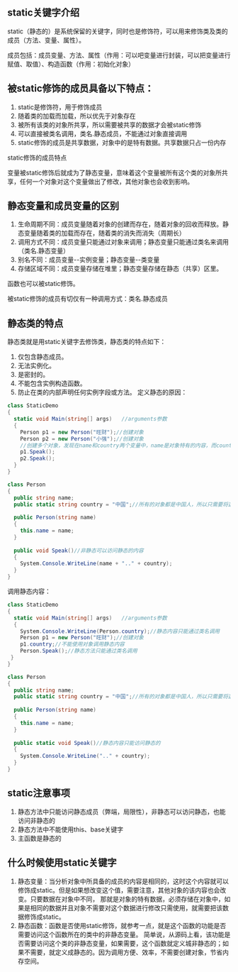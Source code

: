 ## static关键字介绍

static（静态的）是系统保留的关键字，同时也是修饰符，可以用来修饰类及类的成员（方法、变量、属性）。

成员包括：成员变量、方法、属性（作用：可以吧变量进行封装，可以把变量进行赋值、取值）、构造函数（作用：初始化对象）

## 被static修饰的成员具备以下特点：

1. static是修饰符，用于修饰成员
1. 随着类的加载而加载，所以优先于对象存在
1. 被所有该类的对象所共享，所以需要被共享的数据才会被static修饰
1. 可以直接被类名调用，类名.静态成员，不能通过对象直接调用
1. static修饰的成员是共享数据，对象中的是特有数据。共享数据只占一份内存

static修饰的成员特点

变量被static修饰后就成为了静态变量，意味着这个变量被所有这个类的对象所共享，任何一个对象对这个变量做出了修改，其他对象也会收到影响。

## 静态变量和成员变量的区别
1. 生命周期不同：成员变量随着对象的创建而存在，随着对象的回收而释放。静态变量随着类的加载而存在，随着类的消失而消失（周期长）
1. 调用方式不同：成员变量只能通过对象来调用；静态变量只能通过类名来调用（类名.静态变量）
1. 别名不同：成员变量--实例变量；静态变量--类变量
1. 存储区域不同：成员变量存储在堆里；静态变量存储在静态（共享）区里。

函数也可以被static修饰。

被static修饰的成员有切仅有一种调用方式：类名.静态成员

## 静态类的特点

静态类就是用static关键字去修饰类，静态类的特点如下：

1. 仅包含静态成员。
1. 无法实例化。
1. 是密封的。
1. 不能包含实例构造函数。
1. 防止在类的内部声明任何实例字段或方法。
定义静态的原因：
```C#
class StaticDemo
{
  static void Main(string[] args)	//arguments参数
  {
    Person p1 = new Person("旺财");//创建对象
    Person p2 = new Person("小强");//创建对象
	//创建多个对象，发现在name和country两个变量中，name是对象特有的内容，而country都是CN，这样每一个对象都会占用不必要的内存空间
	p1.Speak();
	p2.Speak();
  }
}

class Person
{
  public string name;	
  public static string country = "中国";//所有的对象都是中国人，所以只需要将这个数据共享，它会单独定义在内存的共享区，只占用一份空间
    
  public Person(string name)
  {
 	this.name = name;
  }
    
  public void Speak()//非静态可以访问静态的内容
  {
	System.Console.WriteLine(name + ".." + country);
  }
}

```
调用静态内容：
```C#
class StaticDemo
{
  static void Main(string[] args)	//arguments参数
  {
    System.Console.WriteLine(Person.country);//静态内容只能通过类名调用
    Person p1 = new Person("旺财");//创建对象
    p1.country;//不能使用对象调用静态内容
    Person.Speak();//静态方法只能通过类名调用
 }
}

class Person
{
  public string name;	
  public static string country = "中国";//所有的对象都是中国人，所以只需要将这个数据共享。
    
  public Person(string name)
  {
 	this.name = name;
  }
    
  public static void Speak()//静态内容只能访问静态的
  {
	System.Console.WriteLine(".." + country);
  }
}
```

## static注意事项
1. 静态方法中只能访问静态成员（弊端，局限性），非静态可以访问静态，也能访问非静态的
1. 静态方法中不能使用this、base关键字
1. 主函数是静态的

## 什么时候使用static关键字
1. 静态变量：当分析对象中所具备的成员的内容是相同的，这时这个内容就可以修饰成static。但是如果想改变这个值，需要注意，其他对象的该内容也会改变。只要数据在对象中不同，
那就是对象的特有数据，必须存储在对象中，如果是相同的数据并且对象不需要对这个数据进行修改只需使用，就需要把该数据修饰成static。
1. 静态函数：函数是否使用static修饰，就参考一点，就是这个函数的功能是否需要访问这个函数所在的类中的非静态变量。
简单说，从源码上看，该功能是否需要访问这个类的非静态变量，如果需要，这个函数就定义城非静态的；如果不需要，就定义成静态的。因为调用方便、效率，不需要创建对象，节省内存空间。




